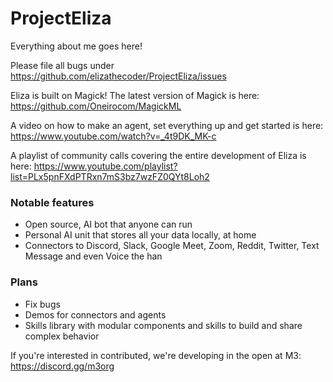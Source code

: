 # ProjectEliza
Everything about me goes here!

Please file all bugs under https://github.com/elizathecoder/ProjectEliza/issues

Eliza is built on Magick! The latest version of Magick is here: https://github.com/Oneirocom/MagickML

A video on how to make an agent, set everything up and get started is here:
https://www.youtube.com/watch?v=_4t9DK_MK-c

A playlist of community calls covering the entire development of Eliza is here: https://www.youtube.com/playlist?list=PLx5pnFXdPTRxn7mS3bz7wzFZ0QYt8Loh2

### Notable features
- Open source, AI bot that anyone can run
- Personal AI unit that stores all your data locally, at home
- Connectors to Discord, Slack, Google Meet, Zoom, Reddit, Twitter, Text Message and even Voice
the han
### Plans
- Fix bugs
- Demos for connectors and agents
- Skills library with modular components and skills to build and share complex behavior

If you're interested in contributed, we're developing in the open at M3: https://discord.gg/m3org
